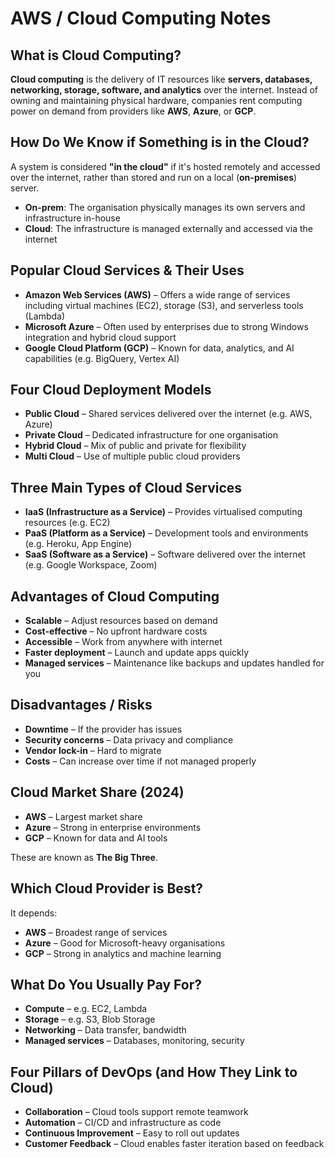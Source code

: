 # AWS / Cloud Computing Notes

## What is Cloud Computing?

**Cloud computing** is the delivery of IT resources like **servers, databases, networking, storage, software, and analytics** over the internet. Instead of owning and maintaining physical hardware, companies rent computing power on demand from providers like **AWS**, **Azure**, or **GCP**.

## How Do We Know if Something is in the Cloud?

A system is considered **"in the cloud"** if it's hosted remotely and accessed over the internet, rather than stored and run on a local (**on-premises**) server.

- **On-prem**: The organisation physically manages its own servers and infrastructure in-house  
- **Cloud**: The infrastructure is managed externally and accessed via the internet

## Popular Cloud Services & Their Uses

- **Amazon Web Services (AWS)** – Offers a wide range of services including virtual machines (EC2), storage (S3), and serverless tools (Lambda)  
- **Microsoft Azure** – Often used by enterprises due to strong Windows integration and hybrid cloud support  
- **Google Cloud Platform (GCP)** – Known for data, analytics, and AI capabilities (e.g. BigQuery, Vertex AI)

## Four Cloud Deployment Models

- **Public Cloud** – Shared services delivered over the internet (e.g. AWS, Azure)  
- **Private Cloud** – Dedicated infrastructure for one organisation  
- **Hybrid Cloud** – Mix of public and private for flexibility  
- **Multi Cloud** – Use of multiple public cloud providers

## Three Main Types of Cloud Services

- **IaaS (Infrastructure as a Service)** – Provides virtualised computing resources (e.g. EC2)  
- **PaaS (Platform as a Service)** – Development tools and environments (e.g. Heroku, App Engine)  
- **SaaS (Software as a Service)** – Software delivered over the internet (e.g. Google Workspace, Zoom)

## Advantages of Cloud Computing

- **Scalable** – Adjust resources based on demand  
- **Cost-effective** – No upfront hardware costs  
- **Accessible** – Work from anywhere with internet  
- **Faster deployment** – Launch and update apps quickly  
- **Managed services** – Maintenance like backups and updates handled for you

## Disadvantages / Risks

- **Downtime** – If the provider has issues  
- **Security concerns** – Data privacy and compliance  
- **Vendor lock-in** – Hard to migrate  
- **Costs** – Can increase over time if not managed properly

## Cloud Market Share (2024)

- **AWS** – Largest market share  
- **Azure** – Strong in enterprise environments  
- **GCP** – Known for data and AI tools  

These are known as **The Big Three**.

## Which Cloud Provider is Best?

It depends:

- **AWS** – Broadest range of services  
- **Azure** – Good for Microsoft-heavy organisations  
- **GCP** – Strong in analytics and machine learning

## What Do You Usually Pay For?

- **Compute** – e.g. EC2, Lambda  
- **Storage** – e.g. S3, Blob Storage  
- **Networking** – Data transfer, bandwidth  
- **Managed services** – Databases, monitoring, security

## Four Pillars of DevOps (and How They Link to Cloud)

- **Collaboration** – Cloud tools support remote teamwork  
- **Automation** – CI/CD and infrastructure as code  
- **Continuous Improvement** – Easy to roll out updates  
- **Customer Feedback** – Cloud enables faster iteration based on feedback

